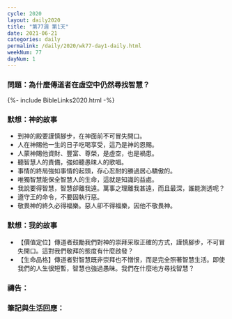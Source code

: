 ```yaml
---
cycle: 2020
layout: daily2020
title: "第77週 第1天"
date: 2021-06-21
categories: daily
permalink: /daily/2020/wk77-day1-daily.html
weekNum: 77
dayNum: 1
---
```


### 問題：為什麼傳道者在虛空中仍然尋找智慧？

{%- include BibleLinks2020.html -%}

### 默想：神的故事
+ 到神的殿要謹慎腳步，在神面前不可冒失開口。
+ 人在神賜他一生的日子吃喝享受，這乃是神的恩賜。
+ 人蒙神賜他資財、豐富、尊榮，是虛空，也是禍患。
+ 聽智慧人的責備，強如聽愚昧人的歌唱。
+ 事情的終局強如事情的起頭，存心忍耐的勝過居心驕傲的。
+ 唯獨智慧能保全智慧人的生命，這就是知識的益處。
+ 我說要得智慧，智慧卻離我遠。萬事之理離我甚遠，而且最深，誰能測透呢？
+ 遵守王的命令，不要固執行惡。
+ 敬畏神的終久必得福樂。惡人卻不得福樂，因他不敬畏神。

### 默想：我的故事
+ 【價值定位】傳道者鼓勵我們對神的崇拜采取正確的方式，謹慎腳步，不可冒失開口。這對我們敬拜的態度有什麼啟發？
+ 【生命品格】傳道者對智慧既非崇拜也不憎恨，而是完全照著智慧生活。即使我們的人生很短暫，智慧也強過愚昧。我們在什麼地方尋找智慧？

### 禱告：

### 筆記與生活回應：
